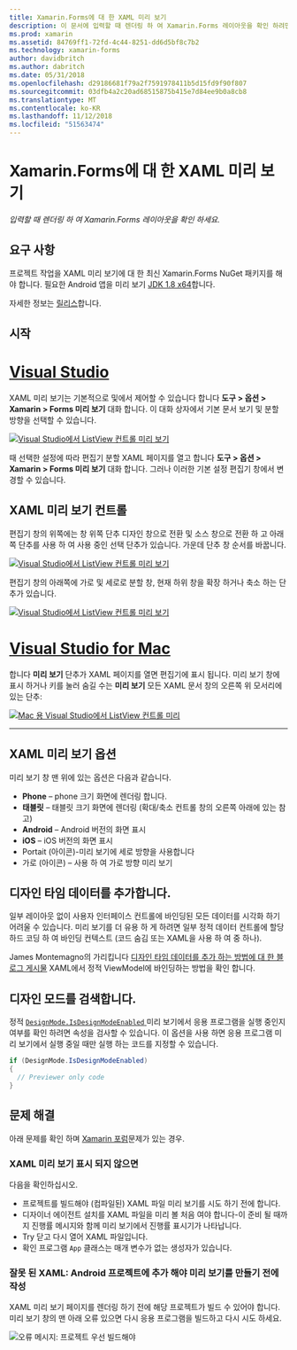 ```yaml
---
title: Xamarin.Forms에 대 한 XAML 미리 보기
description: 이 문서에 입력할 때 렌더링 하 여 Xamarin.Forms 레이아웃을 확인 하려면 XAML 미리 보기를 사용 하는 방법을 설명 합니다. XAML 미리 보기는 Visual Studio 2017 및 mac 용 Visual Studio에서 사용할 수 있습니다.
ms.prod: xamarin
ms.assetid: 84769ff1-72fd-4c44-8251-dd6d5bf8c7b2
ms.technology: xamarin-forms
author: davidbritch
ms.author: dabritch
ms.date: 05/31/2018
ms.openlocfilehash: d29186681f79a2f7591978411b5d15fd9f90f807
ms.sourcegitcommit: 03dfb4a2c20ad68515875b415e7d84ee9b0a8cb8
ms.translationtype: MT
ms.contentlocale: ko-KR
ms.lasthandoff: 11/12/2018
ms.locfileid: "51563474"
---
```

# <a name="xaml-previewer-for-xamarinforms"></a>Xamarin.Forms에 대 한 XAML 미리 보기

_입력할 때 렌더링 하 여 Xamarin.Forms 레이아웃을 확인 하세요._

## <a name="requirements"></a>요구 사항

프로젝트 작업을 XAML 미리 보기에 대 한 최신 Xamarin.Forms NuGet 패키지를 해야 합니다. 필요한 Android 앱을 미리 보기 [JDK 1.8 x64](http://www.oracle.com/technetwork/java/javase/downloads/jdk8-downloads-2133151.html)합니다.

자세한 정보는 [릴리스](https://developer.xamarin.com/releases/studio/xamarin.studio_6.2/xamarin.studio_6.2/#Xamarin_Forms_Previewer)합니다.

## <a name="getting-started"></a>시작

# <a name="visual-studiotabwindows"></a>[Visual Studio](#tab/windows)

XAML 미리 보기는 기본적으로 및에서 제어할 수 있습니다 합니다 **도구 > 옵션 > Xamarin > Forms 미리 보기** 대화 합니다. 이 대화 상자에서 기본 문서 보기 및 분할 방향을 선택할 수 있습니다.

[![Visual Studio에서 ListView 컨트롤 미리 보기](xaml-previewer-images/xamlp-options-vs.png "Visual Studio의 Forms 미리 보기 옵션")](xaml-previewer-images/xamlp-options-vs.png#lightbox "Visual Studio의 Forms 미리 보기 옵션")

때 선택한 설정에 따라 편집기 분할 XAML 페이지를 열고 합니다 **도구 > 옵션 > Xamarin > Forms 미리 보기** 대화 합니다. 그러나 이러한 기본 설정 편집기 창에서 변경할 수 있습니다.

## <a name="xaml-preview-controls"></a>XAML 미리 보기 컨트롤

편집기 창의 위쪽에는 창 위쪽 단추 디자인 창으로 전환 및 소스 창으로 전환 하 고 아래쪽 단추를 사용 하 여 사용 중인 선택 단추가 있습니다. 가운데 단추 창 순서를 바꿉니다.

[![Visual Studio에서 ListView 컨트롤 미리 보기](xaml-previewer-images/xamlp-controls-vs.png "Visual Studio에서 컨트롤을 폼 미리 보기 창")](xaml-previewer-images/xamlp-controls-vs.png#lightbox "Visual Studio의 Forms 미리 보기 창 제어")

편집기 창의 아래쪽에 가로 및 세로로 분할 창, 현재 하위 창을 확장 하거나 축소 하는 단추가 있습니다.

[![Visual Studio에서 ListView 컨트롤 미리 보기](xaml-previewer-images/xamlp-controls2-vs.png "Visual Studio에서 컨트롤을 폼 미리 보기 창")](xaml-previewer-images/xamlp-controls2-vs.png#lightbox "Visual Studio의 Forms 미리 보기 창 제어")

# <a name="visual-studio-for-mactabmacos"></a>[Visual Studio for Mac](#tab/macos)

합니다 **미리 보기** 단추가 XAML 페이지를 열면 편집기에 표시 됩니다. 미리 보기 창에 표시 하거나 키를 눌러 숨길 수는 **미리 보기** 모든 XAML 문서 창의 오른쪽 위 모서리에 있는 단추:

[![Mac 용 Visual Studio에서 ListView 컨트롤 미리](xaml-previewer-images/xamlp-list-sml.png "Mac 용 Visual Studio의 Forms 미리 보기")](xaml-previewer-images/xamlp-list.png#lightbox "Mac 용 Visual Studio의 Forms 미리 보기")

-----

## <a name="xaml-preview-options"></a>XAML 미리 보기 옵션

미리 보기 창 맨 위에 있는 옵션은 다음과 같습니다.

* **Phone** – phone 크기 화면에 렌더링 합니다.
* **태블릿** – 태블릿 크기 화면에 렌더링 (확대/축소 컨트롤 창의 오른쪽 아래에 있는 참고)
* **Android** – Android 버전의 화면 표시
* **iOS** – iOS 버전의 화면 표시
* Portait (아이콘)-미리 보기에 세로 방향을 사용합니다
* 가로 (아이콘) – 사용 하 여 가로 방향 미리 보기

## <a name="adding-design-time-data"></a>디자인 타임 데이터를 추가합니다.

일부 레이아웃 없이 사용자 인터페이스 컨트롤에 바인딩된 모든 데이터를 시각화 하기 어려울 수 있습니다. 미리 보기를 더 유용 하 게 하려면 일부 정적 데이터 컨트롤에 할당 하드 코딩 하 여 바인딩 컨텍스트 (코드 숨김 또는 XAML을 사용 하 여 중 하나).

James Montemagno의 가리킵니다 [디자인 타임 데이터를 추가 하는 방법에 대 한 블로그 게시물](http://motzcod.es/post/143702671962/xamarinforms-xaml-previewer-design-time-data) XAML에서 정적 ViewModel에 바인딩하는 방법을 확인 합니다.

## <a name="detecting-design-mode"></a>디자인 모드를 검색합니다.

정적 [ `DesignMode.IsDesignModeEnabled` ](xref:Xamarin.Forms.DesignMode.IsDesignModeEnabled) 미리 보기에서 응용 프로그램을 실행 중인지 여부를 확인 하려면 속성을 검사할 수 있습니다. 이 옵션을 사용 하면 응용 프로그램 미리 보기에서 실행 중일 때만 실행 하는 코드를 지정할 수 있습니다.

```csharp
if (DesignMode.IsDesignModeEnabled)
{
  // Previewer only code  
}
```

## <a name="troubleshooting"></a>문제 해결

아래 문제를 확인 하며 [Xamarin 포럼](https://forums.xamarin.com/categories/xamarin-forms)문제가 있는 경우.

### <a name="xaml-preview-isnt-showing"></a>XAML 미리 보기 표시 되지 않으면

다음을 확인하십시오.

* 프로젝트를 빌드해야 (컴파일된) XAML 파일 미리 보기를 시도 하기 전에 합니다.
* 디자이너 에이전트 설치를 XAML 파일을 미리 볼 처음 여야 합니다-이 준비 될 때까지 진행률 메시지와 함께 미리 보기에서 진행률 표시기가 나타납니다.
* Try 닫고 다시 열어 XAML 파일입니다.
* 확인 프로그램 `App` 클래스는 매개 변수가 없는 생성자가 있습니다.

### <a name="invalid-xaml-the-android-project-needs-to-built-before-preview-can-be-created"></a>잘못 된 XAML: Android 프로젝트에 추가 해야 미리 보기를 만들기 전에 작성

XAML 미리 보기 페이지를 렌더링 하기 전에 해당 프로젝트가 빌드 수 있어야 합니다.
미리 보기 창의 맨 아래 오류 있으면 다시 응용 프로그램을 빌드하고 다시 시도 하세요.

![오류 메시지: 프로젝트 우선 빌드해야](xaml-previewer-images/error-not-built-sml.png "오류 메시지: 프로젝트를 다시 작성")
